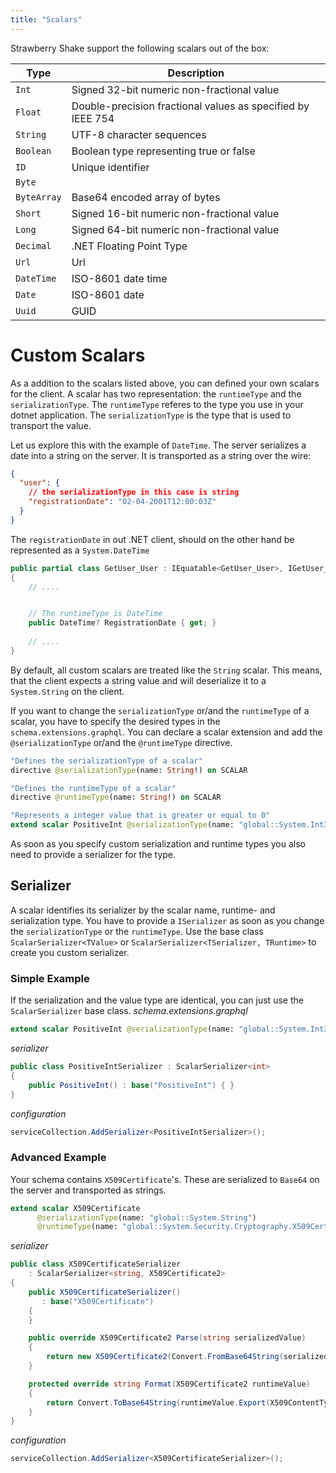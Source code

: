 ```yaml
---
title: "Scalars"
---
```


Strawberry Shake support the following scalars out of the box:

| Type        | Description                                                 |
| ----------- | ----------------------------------------------------------- |
| `Int`       | Signed 32-bit numeric non-fractional value                  |
| `Float`     | Double-precision fractional values as specified by IEEE 754 |
| `String`    | UTF-8 character sequences                                   |
| `Boolean`   | Boolean type representing true or false                     |
| `ID`        | Unique identifier                                           |
| `Byte`      |                                                             |
| `ByteArray` | Base64 encoded array of bytes                               |
| `Short`     | Signed 16-bit numeric non-fractional value                  |
| `Long`      | Signed 64-bit numeric non-fractional value                  |
| `Decimal`   | .NET Floating Point Type                                    |
| `Url`       | Url                                                         |
| `DateTime`  | ISO-8601 date time                                          |
| `Date`      | ISO-8601 date                                               |
| `Uuid`      | GUID                                                        |

# Custom Scalars
As a addition to the scalars listed above, you can defined your own scalars for the client. 
A scalar has two representation: the `runtimeType` and the `serializationType`. 
The `runtimeType` referes to the type you use in your dotnet application. 
The `serializationType` is the type that is used to transport the value. 

Let us explore this with the example of `DateTime`. The server serializes a date into a string on the server.
It is transported as a string over the wire:
```json
{
  "user": {
    // the serializationType in this case is string
    "registrationDate": "02-04-2001T12:00:03Z"
  }
}
```  
The `registrationDate` in out .NET client, should on the other hand be represented as a `System.DateTime`
```csharp
public partial class GetUser_User : IEquatable<GetUser_User>, IGetUser_User
{
    // ....


    // The runtimeType is DateTime
    public DateTime? RegistrationDate { get; }
    
    // ....
}
```

By default, all custom scalars are treated like the `String` scalar. 
This means, that the client expects a string value and will deserialize it to a `System.String` on the client.

If you want to change the `serializationType` or/and the `runtimeType` of a scalar, you have to specify the desired types in the `schema.extensions.graphql`.
You can declare a scalar extension and add the `@serializationType` or/and the `@runtimeType` directive.

```graphql
"Defines the serializationType of a scalar"
directive @serializationType(name: String!) on SCALAR

"Defines the runtimeType of a scalar"
directive @runtimeType(name: String!) on SCALAR

"Represents a integer value that is greater or equal to 0"
extend scalar PositiveInt @serializationType(name: "global::System.Int32") @runtimeType(name: "global::System.Int32")
```

As soon as you specify custom serialization and runtime types you also need to provide a serializer for the type. 
## Serializer
A scalar identifies its serializer by the scalar name, runtime- and serialization type.
You have to provide a `ISerializer` as soon as you change the `serializationType` or the `runtimeType`. 
Use the base class `ScalarSerializer<TValue>` or `ScalarSerializer<TSerializer, TRuntime>` to create you custom serializer.

### Simple Example
If the serialization and the value type are identical, you can just use the `ScalarSerializer` base class.
_schema.extensions.graphql_
```graphql
extend scalar PositiveInt @serializationType(name: "global::System.Int32") @runtimeType(name: "global::System.Int32")
```

_serializer_
```csharp
public class PositiveIntSerializer : ScalarSerializer<int>
{
    public PositiveInt() : base("PositiveInt") { }
}
```

_configuration_
```csharp
serviceCollection.AddSerializer<PositiveIntSerializer>();
```
### Advanced Example
Your schema contains `X509Certificate`'s. These are serialized to `Base64` on the server and transported as strings.

```graphql
extend scalar X509Certificate 
      @serializationType(name: "global::System.String") 
      @runtimeType(name: "global::System.Security.Cryptography.X509Certificates.X509Certificate2")
```

_serializer_
```csharp
public class X509CertificateSerializer 
    : ScalarSerializer<string, X509Certificate2>
{
    public X509CertificateSerializer() 
       : base("X509Certificate")
    {
    }

    public override X509Certificate2 Parse(string serializedValue)
    {
        return new X509Certificate2(Convert.FromBase64String(serializedValue));
    }

    protected override string Format(X509Certificate2 runtimeValue)
    {
        return Convert.ToBase64String(runtimeValue.Export(X509ContentType.Cert));
    }
}
```

_configuration_
```csharp
serviceCollection.AddSerializer<X509CertificateSerializer>();
```
